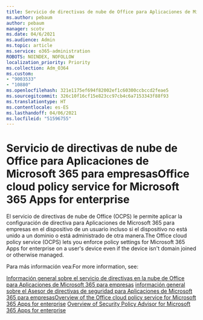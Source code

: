 ```yaml
---
title: Servicio de directivas de nube de Office para Aplicaciones de Microsoft 365 para empresas
ms.author: pebaum
author: pebaum
manager: scotv
ms.date: 04/6/2021
ms.audience: Admin
ms.topic: article
ms.service: o365-administration
ROBOTS: NOINDEX, NOFOLLOW
localization_priority: Priority
ms.collection: Adm_O364
ms.custom:
- "9003533"
- "10880"
ms.openlocfilehash: 321e1175ef694f82002ef1c60300ccbccd2feae5
ms.sourcegitcommit: 326c10f16cf15e823cc97cb4c6a7153343f88f93
ms.translationtype: HT
ms.contentlocale: es-ES
ms.lasthandoff: 04/06/2021
ms.locfileid: "51596755"
---
```

# <a name="office-cloud-policy-service-for-microsoft-365-apps-for-enterprise"></a><span data-ttu-id="bf956-102">Servicio de directivas de nube de Office para Aplicaciones de Microsoft 365 para empresas</span><span class="sxs-lookup"><span data-stu-id="bf956-102">Office cloud policy service for Microsoft 365 Apps for enterprise</span></span>

<span data-ttu-id="bf956-103">El servicio de directivas de nube de Office (OCPS) le permite aplicar la configuración de directiva para Aplicaciones de Microsoft 365 para empresas en el dispositivo de un usuario incluso si el dispositivo no está unido a un dominio o está administrado de otra manera.</span><span class="sxs-lookup"><span data-stu-id="bf956-103">The Office cloud policy service (OCPS) lets you enforce policy settings for Microsoft 365 Apps for enterprise  on a user's device even if the device isn't domain joined or otherwise managed.</span></span> 

<span data-ttu-id="bf956-104">Para más información vea:</span><span class="sxs-lookup"><span data-stu-id="bf956-104">For more information, see:</span></span>

<span data-ttu-id="bf956-105">[Información general sobre el servicio de directivas en la nube de Office para Aplicaciones de Microsoft 365 para empresas](https://docs.microsoft.com/deployoffice/overview-office-cloud-policy-service)
[información general sobre el Asesor de directivas de seguridad para Aplicaciones de Microsoft 365 para empresas](https://docs.microsoft.com/deployoffice/overview-of-security-policy-advisor)</span><span class="sxs-lookup"><span data-stu-id="bf956-105">[Overview of the Office cloud policy service for Microsoft 365 Apps for enterprise](https://docs.microsoft.com/deployoffice/overview-office-cloud-policy-service)
[Overview of Security Policy Advisor for Microsoft 365 Apps for enterprise](https://docs.microsoft.com/deployoffice/overview-of-security-policy-advisor)</span></span>